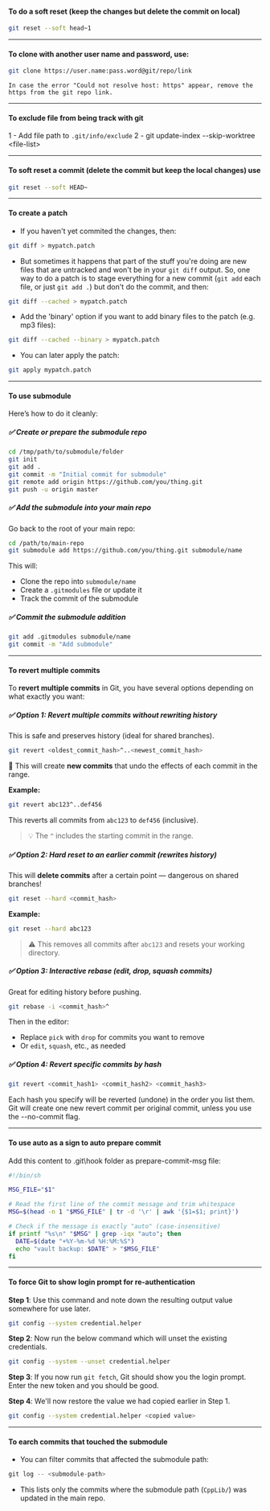 #### To do a soft reset (keep the changes but delete the commit on local)
```bash
git reset --soft head~1
```

---

#### To clone with another user name and password, use:
```bash
git clone https://user.name:pass.word@git/repo/link
```

```ad-note
In case the error "Could not resolve host: https" appear, remove the https from the git repo link.
```

---

#### To exclude file from being track with git
1 - Add file path to `.git/info/exclude`
2 - git update-index --skip-worktree \<file-list>

--- 

#### To soft reset a commit (delete the commit but keep the local changes) use 
```bash
git reset --soft HEAD~
```
---

#### To create a patch
- If you haven't yet commited the changes, then:

```bash
git diff > mypatch.patch
```

- But sometimes it happens that part of the stuff you're doing are new files that are untracked and won't be in your `git diff` output. So, one way to do a patch is to stage everything for a new commit (`git add` each file, or just `git add .`) but don't do the commit, and then:

```bash
git diff --cached > mypatch.patch
```

- Add the 'binary' option if you want to add binary files to the patch (e.g. mp3 files):

```bash
git diff --cached --binary > mypatch.patch
```

- You can later apply the patch:

```bash
git apply mypatch.patch
```

---

#### To use submodule

Here’s how to do it cleanly:

##### ✅ **Create or prepare the submodule repo**

```bash
cd /tmp/path/to/submodule/folder
git init
git add .
git commit -m "Initial commit for submodule"
git remote add origin https://github.com/you/thing.git
git push -u origin master
```


##### ✅ **Add the submodule into your main repo**

Go back to the root of your main repo:

```bash
cd /path/to/main-repo
git submodule add https://github.com/you/thing.git submodule/name
```

This will:
- Clone the repo into `submodule/name`
- Create a `.gitmodules` file or update it
- Track the commit of the submodule


##### ✅  **Commit the submodule addition**

```bash
git add .gitmodules submodule/name
git commit -m "Add submodule"
```

---

#### To revert multiple commits

To **revert multiple commits** in Git, you have several options depending on what exactly you want:


##### ✅ **Option 1: Revert multiple commits without rewriting history**

This is safe and preserves history (ideal for shared branches).

```bash
git revert <oldest_commit_hash>^..<newest_commit_hash>
```

🔸 This will create **new commits** that undo the effects of each commit in the range.

**Example:**

```bash
git revert abc123^..def456
```

This reverts all commits from `abc123` to `def456` (inclusive).

> 💡 The `^` includes the starting commit in the range.

##### ✅ **Option 2: Hard reset to an earlier commit (rewrites history)**

This will **delete commits** after a certain point — dangerous on shared branches!

```bash
git reset --hard <commit_hash>
```

**Example:**

```bash
git reset --hard abc123
```

> ⚠️ This removes all commits after `abc123` and resets your working directory.


##### ✅ **Option 3: Interactive rebase (edit, drop, squash commits)**

Great for editing history before pushing.

```bash
git rebase -i <commit_hash>^
```

Then in the editor:

- Replace `pick` with `drop` for commits you want to remove
- Or `edit`, `squash`, etc., as needed
 
##### ✅ **Option 4: Revert specific commits by hash**

```bash
git revert <commit_hash1> <commit_hash2> <commit_hash3>
```

Each hash you specify will be reverted (undone) in the order you list them.
Git will create one new revert commit per original commit, unless you use the --no-commit flag.

---

#### To use auto as a sign to auto prepare commit

Add this content to .git\hook folder as prepare-commit-msg file:

```bash
#!/bin/sh

MSG_FILE="$1"

# Read the first line of the commit message and trim whitespace
MSG=$(head -n 1 "$MSG_FILE" | tr -d '\r' | awk '{$1=$1; print}')

# Check if the message is exactly "auto" (case-insensitive)
if printf "%s\n" "$MSG" | grep -iqx "auto"; then
  DATE=$(date "+%Y-%m-%d %H:%M:%S")
  echo "vault backup: $DATE" > "$MSG_FILE"
fi
```

---

#### To force Git to show login prompt for re-authentication

**Step 1**: Use this command and note down the resulting output value somewhere for use later.

```bash
git config --system credential.helper
```

**Step 2**: Now run the below command which will unset the existing credentials.

```bash
git config --system --unset credential.helper
```

**Step 3**: If you now run `git fetch`, Git should show you the login prompt. Enter the new token and you should be good.

**Step 4**: We'll now restore the value we had copied earlier in Step 1.

```bash
git config --system credential.helper <copied value>
```

---

#### To earch commits that touched the submodule
- You can filter commits that affected the submodule path:

```cpp
git log -- <submodule-path>
```

- This lists only the commits where the submodule path (`CppLib/`) was updated in the main repo.